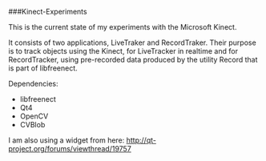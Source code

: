 ###Kinect-Experiments

This is the current state of my experiments with the Microsoft Kinect.

It consists of two applications, LiveTraker and RecordTraker. Their purpose is to track objects using the Kinect, for LiveTracker in realtime and for RecordTracker, using pre-recorded data produced by the utility Record that is part of libfreenect.

Dependencies:

* libfreenect
* Qt4
* OpenCV
* CVBlob


I am also using a widget from here:
http://qt-project.org/forums/viewthread/19757
